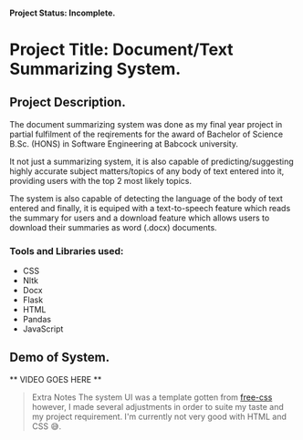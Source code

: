 #### Project Status: Incomplete.

# Project Title: Document/Text Summarizing System.
## Project Description.
The document summarizing system was done as my final year project in partial fulfilment of the reqirements for the award of Bachelor of Science B.Sc. (HONS) in Software Engineering at Babcock university.   

It not just a summarizing system, it is also capable of predicting/suggesting highly accurate subject matters/topics of any body of text entered into it, providing users with the top 2 most likely topics.   

The system is also capable of detecting the language of the body of text entered and finally, it is equiped with a text-to-speech feature which reads the summary for users and a download feature which allows users to download their summaries as word (.docx) documents.

### Tools and Libraries used:
* CSS
* Nltk
* Docx
* Flask
* HTML
* Pandas
* JavaScript

## Demo of System.
** VIDEO GOES HERE **


> Extra Notes
The system UI was a template gotten from <a href="https://www.free-css.com/free-css-templates/page277/blueneek">free-css</a> however, I made several adjustments in order to suite my taste and my project requirement. I'm currently not very good with HTML and CSS 😅.
